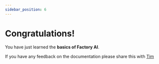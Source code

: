 ```yaml
---
sidebar_position: 6
---
```


# Congratulations!

You have just learned the **basics of Factory AI**. 

If you have any feedback on the documentation please share this with [Tim](mailto:tim@f7i.ai)
